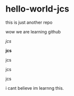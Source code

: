 # hello-world-jcs
this is just another repo 

wow we are learning github

*jcs*

**jcs**

jcs

jcs

jcs

i cant believe im learnng this.
